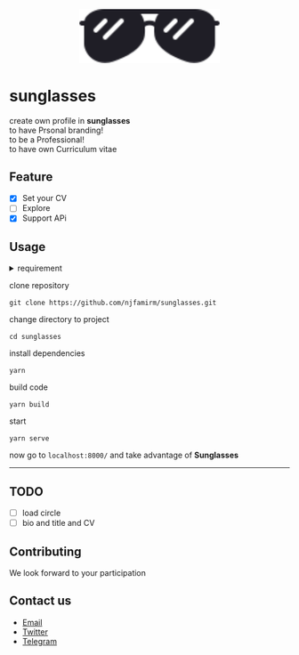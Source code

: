 <div align="center" width="100%">
  <img src="./static/img/logo.svg" style="width: 50%; align-item:center;" />
</div>

# sunglasses

create own profile in **sunglasses** <br>
to have Prsonal branding!<br>
to be a Professional!<br>
to have own Curriculum vitae<br>

## Feature

- [x] Set your CV
- [ ] Explore
- [x] Support APi

## Usage

<details><summary>requirement</summary>

- [yarn](https://yarnpkg.com/getting-started/install)
- [node-js](https://nodejs.org/en/download/)
</details>

clone repository

```
git clone https://github.com/njfamirm/sunglasses.git
```

change directory to project

```
cd sunglasses
```

install dependencies

```
yarn
```

build code

```
yarn build
```

start

```
yarn serve
```

now go to `localhost:8000/` and take advantage of **Sunglasses**

---

## TODO

- [ ] load circle
- [ ] bio and title and CV

## Contributing

We look forward to your participation

## Contact us

- [Email](njfamirm@gmail.com)
- [Twitter](https://twitter.com/njfamirm3)
- [Telegram](https://t.me/njfamirm)
